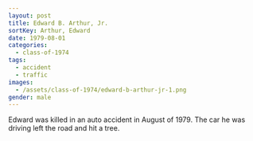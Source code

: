 ```yaml
---
layout: post
title: Edward B. Arthur, Jr.
sortKey: Arthur, Edward
date: 1979-08-01
categories:
  - class-of-1974
tags:
  - accident
  - traffic
images:
  - /assets/class-of-1974/edward-b-arthur-jr-1.png
gender: male
---
```

Edward was killed in an auto accident in August of 1979.  The car he was driving left the road and hit a tree.
